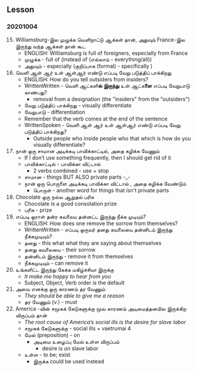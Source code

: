 ## Lesson 
### 20201004

15. Williamsburg-இல முழுக்க வெளிநாட்டு ஆக்கள் தான், அதுவும் France-இல இருந்து வந்த ஆக்கள் தான் கூட
    * ENGLISH: Williamsburg is full of foreigners, especially from France
    * முழுக்க - full of (instead of (எல்லாம் - everything/all))
    * அதுவும் - especially (குறிப்பாக (formal) - specifically )
16. வெளி ஆள் ஆர் உள் ஆள்ஆர் எண்டு எப்படி வேறு படுத்திப் பாக்கிறது
    * ENGLISH: How do you tell outsiders from insiders? 
    * WrittenWritten - வெளி ஆட்களி**ல் இருந்து** உள் ஆட்க**ளை** எப்படி வேறுபாடு காண்பது?
        * removal from a designation (the "insiders" from the "outsiders") 
    * வேறு படுத்திப் பாக்கிறது - visually differentiate
    * வேறுபாடு - differentiation
    * Remember that the verb comes at the end of the sentence
    * WrittenSpoken - வெளி ஆள் ஆர் உள் ஆள்ஆர் எண்டு எப்படி வேறு படுத்திப் பாக்கிறது?
        * Outside people who inside people who that which is how do you visually differentiate?
17. நான் ஒரு சாமான  அடிக்கடி பாவிக்காட்டில், அதை கழிக்க வேணும்
    * If I don’t use something frequently, then I should get rid of it
    * பாவிக்காட்டில் -  பாவிக்கா விட்டால்
        * 2 verbs combined - use + stop
    * சாமான - things BUT ALSO private parts -_-
    * நான் ஒரு பொருளை  அடிக்கடி பாவிக்கா விட்டால் , அதை கழிக்க வேண்டும்
        * பொருள் - another word for things that isn't private parts
18. Chocolate ஒரு நல்ல ஆறுதல் பரிசு
    * Chocolate is a good consolation prize
    * பரிசு - prize
19. எப்படி ஒராள் தன்ர  கவலைய தன்னட்ட  இருந்து நீக்க முடியும்?
    * ENGLISH: How does one remove the sorrow from themselves?
    * WrittenWritten - எப்படி ஒருவர் தனது கவலையை தன்னிடம் இருந்து நீக்கமுடியும்?
    * தனது - this what what they are saying about themselves
    * தனது கவலையை - their sorrow
    * தன்னிடம் இருந்து - remove it from themselves
    * நீக்கமுடியும் -  can remove it
20. உங்களிட்ட  இருந்து கேக்க மகிழ்ச்சியா இருக்கு
    * _It make me happy to hear from you_
    * Subject, Object, Verb order is the default
21. அவை எனக்கு ஒரு காரணம் தர வேணும்
    * _They should be able to give me a reason_
    * தர வேணும் (v.) - must
22. America -வின் சமூகக் கேடுகளுக்கு மூல காரணம் அடிமைத்தனமில இருக்கிற விருப்பம் தான்
    * _The root cause of America’s social ills is the desire for slave labor_
    * சமூகக் கேடுகளுக்கு - social ills + vaetrumai 4 
    * மேல் (preposition) - on
        * அடிமை உழைப்பு மேல் உள்ள விருப்பம்
            * desire is _on_ slave labor
    * உள்ள - to be; exist
        * இருக்க could be used instead

